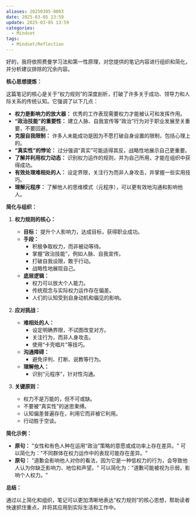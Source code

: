 ```yaml
---
aliases: 20250305-0003
date: 2025-03-05 13:59
update: 2025-03-05 13:59
categories:
  - Mindset
tags:
  - Mindset/Reflection
---
```

好的，我将依照费曼学习法和第一性原理，对您提供的笔记内容进行组织和简化，并分析建议排除的冗余内容。

**核心思想提炼：**

这篇笔记的核心是关于“权力规则”的深度剖析，打破了许多关于成功、领导力和人际关系的传统认知。它强调了以下几点：

*   **权力是影响力的放大器：** 优秀的工作表现需要权力才能被认可和发挥作用。
*   **“政治技能”的重要性：**  建立人脉、自我宣传等“政治”行为对于职业发展至关重要，不要回避。
*   **克服自我限制：** 许多人未能成功是因为不愿打破自身设置的限制，包括心理上的。
*   **“真实性”的悖论：** 过分强调“真实”可能适得其反，战略性地展示自己更重要。
*   **了解并利用权力动态：** 识别权力运作的规则，并为自己所用，才能在组织中获得成功。
*   **有效处理难相处的人：** 设定界限，关注行为而非人身攻击，并掌握一些实用技巧。
*   **理解元程序：** 了解他人的思维模式（元程序），可以更有效地沟通和影响他人。

**简化与组织：**

1.  **权力规则的核心：**

    *   **目标：** 提升个人影响力，达成目标，获得职业成功。
    *   **手段：**
        *   积极争取权力，而非被动等待。
        *   掌握“政治技能”，例如人脉、自我宣传。
        *   打破自我设限，敢于行动。
        *   战略性地展现自己。
    *   **底层逻辑：**
        *   权力可以放大个人能力。
        *   传统观念与实际权力运作存在偏差。
        *   人们的认知受到自身动机和偏见的影响。
2.  **应对挑战：**

    *   **难相处的人：**
        *   设定明确界限，不试图改变对方。
        *   关注行为，而非人身攻击。
        *   使用“卡壳唱片”等技巧。
    *   **沟通障碍：**
        *   避免评判、打断、说教等行为。
    *   **理解他人：**
        *   识别“元程序”，针对性沟通。
3.  **关键原则：**

    *   权力不是万能的，但不可或缺。
    *   不要被“真实性”的迷思束缚。
    *   认知偏差普遍存在，利用它而非被它利用。
    *   行动胜于空谈。


**简化示例：**

*   **原句：** "女性和有色人种在运用“政治”策略的意愿或成功率上存在差异。" 可以简化为："不同群体在权力运作中的表现可能存在差异。"
*   **原句：** "道歉会影响他人对你的看法，因为它是一种低权力的行为，会导致他人认为你缺乏影响力、地位和声望。" 可以简化为："道歉可能被视为示弱，影响个人权力。"

**总结：**

通过以上简化和组织，笔记可以更加清晰地表达“权力规则”的核心思想，帮助读者快速抓住重点，并将其应用到实际生活和工作中。
